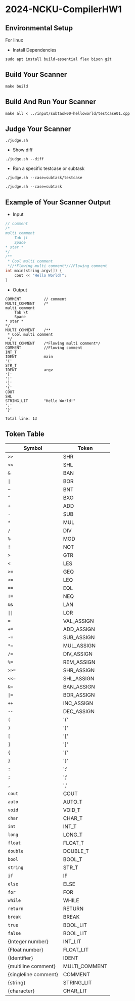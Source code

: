 
# 2024-NCKU-CompilerHW1

## Environmental Setup

For linux

- Install Dependencies

```shell
sudo apt install build-essential flex bison git
```

## Build Your Scanner

```shell
make build
```

## Build And Run Your Scanner

```shell
make all < ../input/subtask00-helloworld/testcase01.cpp
```

## Judge Your Scanner

```shell
./judge.sh
```

- Show diff

```shell
./judge.sh --diff
```

- Run a specific testcase or subtask

```shell
./judge.sh --case=subtask/testcase
```

```shell
./judge.sh --case=subtask
```

## Example of Your Scanner Output

- Input

```cpp
// comment
/*
multi comment
    Tab \t
    Space
* star *
*/
/**
 * Cool multi comment
 *//*Flowing multi comment*///Flowing comment
int main(string argv[]) {
    cout << "Hello World!";
}
```

- Output

```text
COMMENT          // comment
MULTI_COMMENT    /*
multi comment
    Tab \t
    Space
* star *
*/
MULTI_COMMENT    /**
 * Cool multi comment
 */
MULTI_COMMENT    /*Flowing multi comment*/
COMMENT          //Flowing comment
INT_T
IDENT            main
'('
STR_T
IDENT            argv
'['
']'
')'
'{'
COUT
SHL
STRING_LIT       "Hello World!"
';'
'}'

Total line: 13
```

## Token Table

| Symbol            | Token         |
| ----------------- | ------------- |
| `>>`              | SHR           |
| `<<`              | SHL           |
| `&`               | BAN           |
| `\|`              | BOR           |
| `~`               | BNT           |
| `^`               | BXO           |
| `+`               | ADD           |
| `-`               | SUB           |
| `*`               | MUL           |
| `/`               | DIV           |
| `%`               | MOD           |
| `!`               | NOT           |
| `>`               | GTR           |
| `<`               | LES           |
| `>=`              | GEQ           |
| `<=`              | LEQ           |
| `==`              | EQL           |
| `!=`              | NEQ           |
| `&&`              | LAN           |
| `\|\|`            | LOR           |
| `=`               | VAL_ASSIGN    |
| `+=`              | ADD_ASSIGN    |
| `-=`              | SUB_ASSIGN    |
| `*=`              | MUL_ASSIGN    |
| `/=`              | DIV_ASSIGN    |
| `%=`              | REM_ASSIGN    |
| `>>=`             | SHR_ASSIGN    |
| `<<=`             | SHL_ASSIGN    |
| `&=`              | BAN_ASSIGN    |
| `\|=`             | BOR_ASSIGN    |
| `++`              | INC_ASSIGN    |
| `--`              | DEC_ASSIGN    |
| `(`               | '('           |
| `)`               | ')'           |
| `[`               | '['           |
| `]`               | ']'           |
| `{`               | '{'           |
| `}`               | '}'           |
| `:`               | ':'           |
| `;`               | ';'           |
| `,`               | ','           |
| `cout`            | COUT          |
| `auto`            | AUTO_T        |
| `void`            | VOID_T        |
| `char`            | CHAR_T        |
| `int`             | INT_T         |
| `long`            | LONG_T        |
| `float`           | FLOAT_T       |
| `double`          | DOUBLE_T      |
| `bool`            | BOOL_T        |
| `string`          | STR_T         |
| `if`              | IF            |
| `else`            | ELSE          |
| `for`             | FOR           |
| `while`           | WHILE         |
| `return`          | RETURN        |
| `break`           | BREAK         |
| `true`            | BOOL_LIT      |
| `false`           | BOOL_LIT      |
| {Integer number}  | INT_LIT       |
| {Float number}    | FLOAT_LIT     |
| {Identifier}      | IDENT         |
| {multiline comment}   | MULTI_COMMENT |
| {singleline comment}  | COMMENT       |
| {string}          | STRING_LIT    |
| {character}       | CHAR_LIT      |
